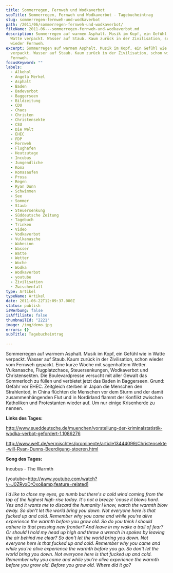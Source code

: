 ```yaml
---
title: Sommerregen, Fernweh und Wodkaverbot
seoTitle: Sommerregen, Fernweh und Wodkaverbot - Tagebucheintrag
slug: sommerregen-fernweh-und-wodkaverbot
path: /2011/06/sommerregen-fernweh-und-wodkaverbot/
fileName: 2011-06---sommerregen-fernweh-und-wodkaverbot.md
description: Sommerregen auf warmem Asphalt. Musik im Kopf, ein Gefühl wie in
  Watte verpackt. Wasser auf Staub. Kaum zurück in der Zivilisation, schon
  wieder Fernweh.
excerpt: Sommerregen auf warmem Asphalt. Musik im Kopf, ein Gefühl wie in Watte
  verpackt. Wasser auf Staub. Kaum zurück in der Zivilisation, schon wieder
  Fernweh.
focusKeyword: ""
labels:
  - Alkohol
  - Angela Merkel
  - Asphalt
  - Baden
  - Badeverbot
  - Baggerseen
  - Bildzeitung
  - CDU
  - Chaos
  - Christen
  - Christensekte
  - CSU
  - Die Welt
  - EHEC
  - FDP
  - Fernweh
  - Flughafen
  - Heutzutage
  - Incubus
  - Jungendliche
  - Koma
  - Komasaufen
  - Prosa
  - Regen
  - Ryan Dunn
  - Schwimmen
  - See
  - Sommer
  - Staub
  - Steuersenkung
  - Süddeutsche Zeitung
  - Tagebuch
  - Trinken
  - Video
  - Vodkaverbot
  - Vulkanasche
  - Wahnsinn
  - Wasser
  - Watte
  - Wetter
  - Woche
  - Wodka
  - Wodkaverbot
  - youtube
  - Zivilisation
  - Zwischenfall
type: Artikel
typeName: Artikel
date: 2011-06-22T12:09:37.000Z
status: publish
isWerbung: false
isAffiliate: false
thumbnailId: "2221"
image: /img/demo.jpg
errors: {}
subTitle: Tagebucheintrag
  
---
```


Sommerregen auf warmem Asphalt. Musik im Kopf, ein Gefühl wie in Watte verpackt.
Wasser auf Staub. Kaum zurück in der Zivilisation, schon wieder vom Fernweh
gepackt. Eine kurze Woche mit sagenhaftem Wetter. Vulkanasche, Flugplatzchaos,
Steuersenkungen, Wodkaverbot und Christensekten. Die Boulevardpresse versucht
mit aller Gewalt das Sommerloch zu füllen und verbietet jetzt das Baden in
Baggerseen. Grund: Gefahr vor EHEC. Zeitgleich sterben in Japan die Menschen den
Strahlentod, in China flüchten die Menschen vor dem Sturm und der damit
zusammenhängenden Flut und in Nordirland flammt der Konflikt zwischen Katholiken
und Protestanten wieder auf. Um nur einige Krisenherde zu nennen.

**Links des Tages:**

http://www.sueddeutsche.de/muenchen/vorstellung-der-kriminalstatistik-wodka-verbot-gefordert-1.1086276

http://www.welt.de/vermischtes/prominente/article13444099/Christensekte-will-Ryan-Dunns-Beerdigung-stoeren.html

**Song des Tages:**

Incubus - The Warmth

[youtube=http://www.youtube.com/watch?v=J0ZRvxDrOxo&amp;feature=related]

_I'd like to close my eyes, go numb_ _but there's a cold wind coming from_ _the
top of the highest high-rise today._ _It's not a breeze 'cause it blows hard._
_Yes and it wants me to discard the humanity I know,_ _watch the warmth blow
away._ _So don't let the world bring you down._ _Not everyone here is that
fucked up and cold._ _Remember why you came and while you're alive_ _experience
the warmth before you grow old._ _So do you think I should adhere to that
pressing new frontier?_ _And leave in my wake a trail of fear?_ _Or should I
hold my head up high_ _and throw a wrench in spokes by_ _leaving the air behind
me clear?_ _So don't let the world bring you down._ _Not everyone here is that
fucked up and cold._ _Remember why you came and while you're alive_ _experience
the warmth before you go._ _So don't let the world bring you down._ _Not
everyone here is that fucked up and cold._ _Remember why you came and while
you're alive_ _experience the warmth before you grow old._ _Before you grow
old._ _Where did it go?_

  